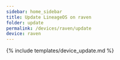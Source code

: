 ```yaml
---
sidebar: home_sidebar
title: Update LineageOS on raven
folder: update
permalink: /devices/raven/update
device: raven
---
```

{% include templates/device_update.md %}
